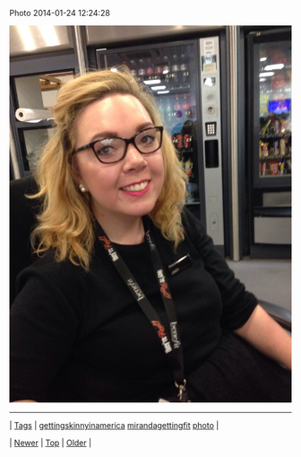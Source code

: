 <!--
title: Photo 2014-01-24 12
date: 2020-06-28T15:27:00.260Z
tags: gettingskinnyinamerica, mirandagettingfit, photo
-->


Photo 2014-01-24 12:24:28

![](74377237874-0.jpg)

<!--BOTTOM-POST-NAVIGATION-->
---

| [Tags](tags.md) | [gettingskinnyinamerica](tag-gettingskinnyinamerica.md) [mirandagettingfit](tag-mirandagettingfit.md) [photo](tag-photo.md) |

| [Newer](74377063546.md) | [Top](index.md) | [Older](74378130468.md) |